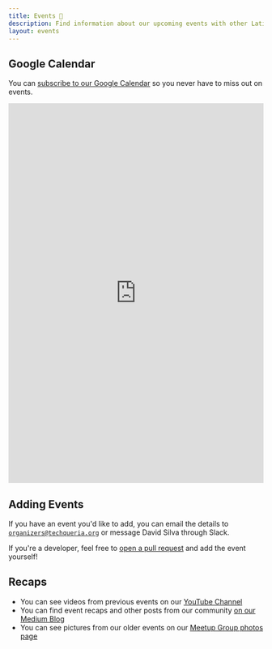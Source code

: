```yaml
---
title: Events 📅️
description: Find information about our upcoming events with other Latinxs in tech.
layout: events
---
```


## Google Calendar

You can [subscribe to our Google Calendar](https://calendar.google.com/calendar/r?cid=dvidsilva.com_eieh0fli3i3nheb8j8naav4tco@group.calendar.google.com) so you never have to miss out on events.

<iframe src="https://calendar.google.com/calendar/embed?mode=AGENDA&amp;height=300&amp;wkst=1&amp;bgcolor=%23FFFFFF&amp;src=dvidsilva.com_eieh0fli3i3nheb8j8naav4tco%40group.calendar.google.com&amp;color=%237b510e&amp;ctz=America%2FNew_York" style="border-width:0" height="750" width="100%" frameborder="0" scrolling="no"></iframe>

## Adding Events

If you have an event you'd like to add, you can email the details to [`organizers@techqueria.org`](mailto:organizers@techqueria.org) or message David Silva through Slack.

If you're a developer, feel free to [open a pull request](https://github.com/techqueria/website/compare) and add the event yourself!

## Recaps

- You can see videos from previous events on our [YouTube Channel](https://www.youtube.com/channel/UCUhXR0BOgyqrS1E_Sr4PVjQ)
- You can find event recaps and other posts from our community [on our Medium Blog](https://blog.techqueria.org)
- You can see pictures from our older events on our [Meetup Group photos page](https://www.meetup.com/Latinos-in-Tech-Bay-Area/photos/)
